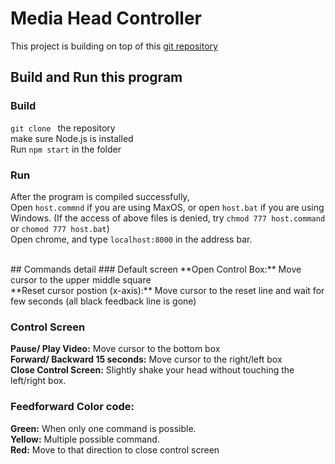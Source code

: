 # Media Head Controller

This project is building on top of this [git repository](https://github.com/mjyc/head-pose-estimation-demo)

## Build and Run this program
### Build
`git clone ` the repository <br />
make sure Node.js is installed <br />
Run `npm start` in the folder

### Run 
After the program is compiled successfully, <br />
Open `host.commnd` if you are using MaxOS, or open `host.bat` if you are using Windows.
(If the access of above files is denied, try `chmod 777 host.command` or `chomod 777 host.bat`) <br />
Open chrome, and type `localhost:8000` in the address bar. <br />

<br />
## Commands detail
### Default screen
**Open Control Box:** Move cursor to the upper middle square   <br />
**Reset cursor postion (x-axis):** Move cursor to the reset line and wait for few seconds (all black feedback line is gone)<br />

### Control Screen
**Pause/ Play Video:**
Move cursor to the bottom box<br />
**Forward/ Backward 15 seconds:**
Move cursor to the right/left box<br />
**Close Control Screen:**
Slightly shake your head without touching the left/right box. <br />


### Feedforward Color code:
**Green:** When only one command is possible. <br />
**Yellow:** Multiple possible command.<br />
**Red:** Move to that direction to close control screen






